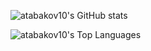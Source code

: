 ![atabakov10's GitHub stats](https://github-readme-stats.vercel.app/api?username=atabakov10&show_icons=true&theme=panda)

![atabakov10's Top Languages](https://github-readme-stats.vercel.app/api/top-langs/?username=atabakov10&theme=panda)


<!--
**atabakov10/atabakov10** is a ✨ _special_ ✨ repository because its `README.md` (this file) appears on your GitHub profile.

Here are some ideas to get you started:

- 🔭 I’m currently working on ...
- 🌱 I’m currently learning ...
- 👯 I’m looking to collaborate on ...
- 🤔 I’m looking for help with ...
- 💬 Ask me about ...
- 📫 How to reach me: ...
- 😄 Pronouns: ...
- ⚡ Fun fact: ...
-->
